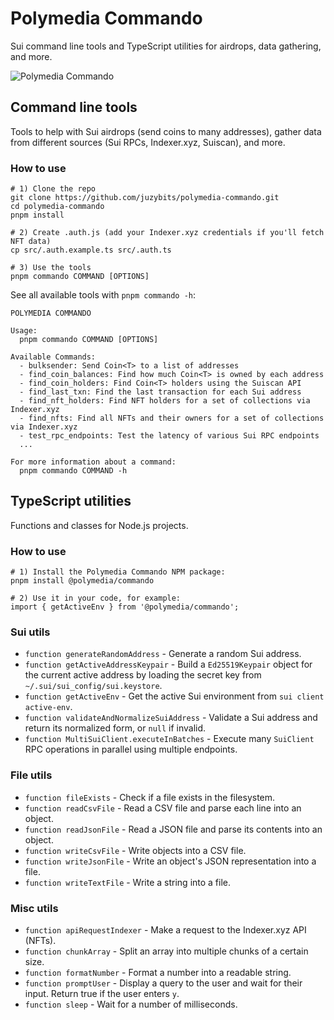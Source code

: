 # Polymedia Commando

Sui command line tools and TypeScript utilities for airdrops, data gathering, and more.

![Polymedia Commando](https://assets.polymedia.app/img/commando/open-graph.webp?x=1)

## Command line tools

Tools to help with Sui airdrops (send coins to many addresses), gather data from different sources (Sui RPCs, Indexer.xyz, Suiscan), and more.

### How to use
```
# 1) Clone the repo
git clone https://github.com/juzybits/polymedia-commando.git
cd polymedia-commando
pnpm install

# 2) Create .auth.js (add your Indexer.xyz credentials if you'll fetch NFT data)
cp src/.auth.example.ts src/.auth.ts

# 3) Use the tools
pnpm commando COMMAND [OPTIONS]
```

See all available tools with `pnpm commando -h`:

```
POLYMEDIA COMMANDO

Usage:
  pnpm commando COMMAND [OPTIONS]

Available Commands:
  - bulksender: Send Coin<T> to a list of addresses
  - find_coin_balances: Find how much Coin<T> is owned by each address
  - find_coin_holders: Find Coin<T> holders using the Suiscan API
  - find_last_txn: Find the last transaction for each Sui address
  - find_nft_holders: Find NFT holders for a set of collections via Indexer.xyz
  - find_nfts: Find all NFTs and their owners for a set of collections via Indexer.xyz
  - test_rpc_endpoints: Test the latency of various Sui RPC endpoints
  ...

For more information about a command:
  pnpm commando COMMAND -h
```

## TypeScript utilities

Functions and classes for Node.js projects.

### How to use

```
# 1) Install the Polymedia Commando NPM package:
pnpm install @polymedia/commando

# 2) Use it in your code, for example:
import { getActiveEnv } from '@polymedia/commando';
```

### Sui utils
- `function generateRandomAddress` - Generate a random Sui address.
- `function getActiveAddressKeypair` - Build a `Ed25519Keypair` object for the current active address by loading the secret key from `~/.sui/sui_config/sui.keystore`.
- `function getActiveEnv` - Get the active Sui environment from `sui client active-env`.
- `function validateAndNormalizeSuiAddress` - Validate a Sui address and return its normalized form, or `null` if invalid.
- `function MultiSuiClient.executeInBatches` - Execute many `SuiClient` RPC operations in parallel using multiple endpoints.

### File utils
- `function fileExists` - Check if a file exists in the filesystem.
- `function readCsvFile` - Read a CSV file and parse each line into an object.
- `function readJsonFile` - Read a JSON file and parse its contents into an object.
- `function writeCsvFile` - Write objects into a CSV file.
- `function writeJsonFile` - Write an object's JSON representation into a file.
- `function writeTextFile` - Write a string into a file.

### Misc utils
- `function apiRequestIndexer` - Make a request to the Indexer.xyz API (NFTs).
- `function chunkArray` - Split an array into multiple chunks of a certain size.
- `function formatNumber` - Format a number into a readable string.
- `function promptUser` - Display a query to the user and wait for their input. Return true if the user enters `y`.
- `function sleep` - Wait for a number of milliseconds.
